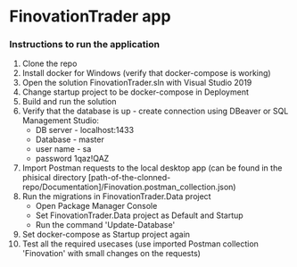 # FinovationTrader app
### Instructions to run the application

1. Clone the repo
2. Install docker for Windows (verify that docker-compose is working)
3. Open the solution FinovationTrader.sln with Visual Studio 2019 
4. Change startup project to be docker-compose in Deployment 
5. Build and run the solution 
6. Verify that the database is up - create connection using DBeaver or SQL Management Studio:
    - DB server - localhost:1433
    - Database - master
    - user name - sa
    - password 1qaz!QAZ
7. Import Postman requests to the local desktop app (can be found in the phisical directory [path-of-the-clonned-repo/Documentation]/Finovation.postman_collection.json)
8. Run the migrations in FinovationTrader.Data project 
    - Open Package Manager Console
	- Set FinovationTrader.Data project as Default and Startup
	- Run the command 'Update-Database'
9. Set docker-compose as Startup project again
10. Test all the required usecases (use imported Postman collection 'Finovation' with small changes on the requests)
